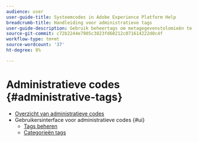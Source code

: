 ```yaml
---
audience: user
user-guide-title: Systeemcodes in Adobe Experience Platform Help
breadcrumb-title: Handleiding voor administratieve tags
user-guide-description: Gebruik beheertags om metagegevenstolomieën te beheren. Leer hoe u tagcategorieën en -tags maakt.
source-git-commit: c72b2244e7905c3823fd60212c071614222d0c4f
workflow-type: tm+mt
source-wordcount: '37'
ht-degree: 8%

---
```



# Administratieve codes {#administrative-tags}

* [Overzicht van administratieve codes](overview.md)
* Gebruikersinterface voor administratieve codes {#ui}
   * [Tags beheren](ui/managing-tags.md)
   * [Categorieën tags](ui/tags-categories.md)
